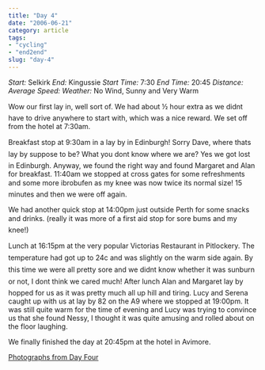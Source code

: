 ```yaml
---
title: "Day 4"
date: "2006-06-21"
category: article
tags:
- "cycling"
- "end2end"
slug: "day-4"
---
```


_Start:_ Selkirk _End:_ Kingussie _Start Time:_ 7:30 _End Time:_ 20:45 _Distance:_ _Average Speed:_ _Weather:_ No Wind, Sunny and Very Warm

Wow our first lay in, well sort of. We had about ½ hour extra as we didnt have to drive anywhere to start with, which was a nice reward. We set off from the hotel at 7:30am.

 <!-- [![Photo sharing][image-1]][1] -->
Breakfast stop at 9:30am in a lay by in Edinburgh! Sorry Dave, where thats lay by suppose to be? What you dont know where we are? Yes we got lost in Edinburgh. Anyway, we found the right way and found Margaret and Alan for breakfast. 11:40am we stopped at cross gates for some refreshments and some more ibrobufen as my knee was now twice its normal size! 15 minutes and then we were off again.

We had another quick stop at 14:00pm just outside Perth for some snacks and drinks. (really it was more of a first aid stop for sore bums and my knee!)

 <!-- [![Photo sharing][image-2]][2] -->
Lunch at 16:15pm at the very popular Victorias Restaurant in Pitlockery. The temperature had got up to 24c and was slightly on the warm side again. By this time we were all pretty sore and we didnt know whether it was sunburn or not, I dont think we cared much! After lunch Alan and Margaret lay by hopped for us as it was pretty much all up hill and tiring. Lucy and Serena caught up with us at lay by 82 on the A9 where we stopped at 19:00pm. It was still quite warm for the time of evening and Lucy was trying to convince us that she found Nessy, I thought it was quite amusing and rolled about on the floor laughing.

We finally finished the day at 20:45pm at the hotel in Avimore.

[Photographs from Day Four][3]

[1]:	https://flickr.com/photos/70011121@N00/165991586 "DSC00361"
[2]:	https://flickr.com/photos/70011121@N00/165986721 "IMG_2764.JPG"
[3]:	https://www.flickr.com/photos/funkylarma/tags/080606/

[image-1]:	/images/165991586_923a6dc077_m.jpg
[image-2]:	/images/165986721_c4e9342aec_m.jpg
